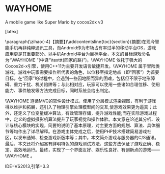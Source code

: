 # WAYHOME
A mobile game like Super Mario by cocos2dx v3

[latex]

\paragraph{\zihao{-4}【摘要】}\addcontentsline{toc}{section}{摘要}在现今智能手机再非纯粹通讯工具，而Android作为市场占有率过半的移动平台OS，游戏应用更是其重要部分。以手机Android平台为目标平台，本文的目标游戏命名为“\WAYHOME ”(中译“\texttt{回家的路}”)。\WAYHOME 依托于强大的Cocos2d-x引擎，使用C++11为主要开发语言敏捷开发。\WAYHOME 属于冒险类游戏，游戏中玩家需要操作所代表的角色，以位移至指定地点（即“回家”）为首要目标。在“回家”的过程中，会遇到一些因地图而异的困难，包括但不限于地形障碍、重力干扰、机关陷阱等；与此相对应，玩家可以使用一些诸如合理位移、使用能力、事件触发等方法完成目标，同时系统会给出判定。

\WAYHOME 遵循MVC的软件设计模式，使用了分层模式渲染视图，有利于游戏得以维护和拓展，还引入了物理引擎处理模型间的交互,使游戏效果更为逼真；此外，还定义了位变量缓冲算法，有效管理存储，提升游戏性能;而在实际游戏过程中，定义的虚拟摄影机算法提升了玩家视觉和操作体验。本文意在论述其分析、设计与核心模块的实现，简要的说明了基本原理，对主要方面的规划、算法、具体细节等均作出了详尽解释。在游戏主体完成之后，使用PHP技术搭建简易游戏社区，以发布通知、检查游戏新版本等；其中，本文简介游戏与服务器的C/S通讯。最后，本文还将介绍富有鲜明特色的游戏测试方法，这些方法保证了游戏正确、稳定、高效地运行。最终，实现了一个界面友好、娱乐性良好、有创新点的游戏—— \WAYHOME 。

IDE=VS2013,引擎=3.3
